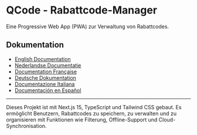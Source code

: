 # QCode - Rabattcode-Manager

Eine Progressive Web App (PWA) zur Verwaltung von Rabattcodes.

## Dokumentation

- [English Documentation](README.EN.md)
- [Nederlandse Documentatie](README.NL.md)
- [Documentation Française](README.FR.md)
- [Deutsche Dokumentation](README.DE.md)
- [Documentazione Italiana](README.IT.md)
- [Documentación en Español](README.ES.md)

---

Dieses Projekt ist mit Next.js 15, TypeScript und Tailwind CSS gebaut. Es ermöglicht Benutzern, Rabattcodes zu speichern, zu verwalten und zu organisieren mit Funktionen wie Filterung, Offline-Support und Cloud-Synchronisation.